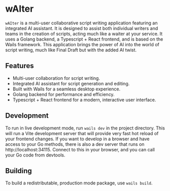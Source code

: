# wAIter

`wAIter` is a multi-user collaborative script writing application featuring an integrated AI assistant. It is designed to assist both individual writers and teams in the creation of scripts, acting much like a waiter at your service. It uses a Golang backend, a Typescript + React frontend, and is based on the Wails framework. This application brings the power of AI into the world of script writing, much like Final Draft but with the added AI twist.

## Features

 * Multi-user collaboration for script writing.
 * Integrated AI assistant for script generation and editing.
 * Built with Wails for a seamless desktop experience.
 * Golang backend for performance and efficiency.
 * Typescript + React frontend for a modern, interactive user interface.

## Development

To run in live development mode, run `wails dev` in the project directory. This will run a Vite development
server that will provide very fast hot reload of your frontend changes. If you want to develop in a browser
and have access to your Go methods, there is also a dev server that runs on http://localhost:34115. Connect
to this in your browser, and you can call your Go code from devtools.

## Building

To build a redistributable, production mode package, use `wails build`.
